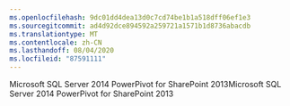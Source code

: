 ```yaml
---
ms.openlocfilehash: 9dc01dd4dea13d0c7cd74be1b1a518dff06ef1e3
ms.sourcegitcommit: ad4d92dce894592a259721a1571b1d8736abacdb
ms.translationtype: MT
ms.contentlocale: zh-CN
ms.lasthandoff: 08/04/2020
ms.locfileid: "87591111"
---
```

<span data-ttu-id="b723c-101">Microsoft SQL Server 2014 PowerPivot for SharePoint 2013</span><span class="sxs-lookup"><span data-stu-id="b723c-101">Microsoft SQL Server 2014 PowerPivot for SharePoint 2013</span></span>
